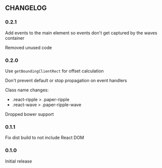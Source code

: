 ## CHANGELOG
### 0.2.1
Add events to the main element so events don't get captured by the waves container

Removed unused code

### 0.2.0
Use `getBoundingClientRect` for offset calculation

Don't prevent default or stop propagation on event handlers

Class name changes:
- .react-ripple > .paper-ripple
- .react-wave > .paper-ripple-wave

Dropped bower support

### 0.1.1
Fix dist build to not include React DOM

### 0.1.0
Initial release
